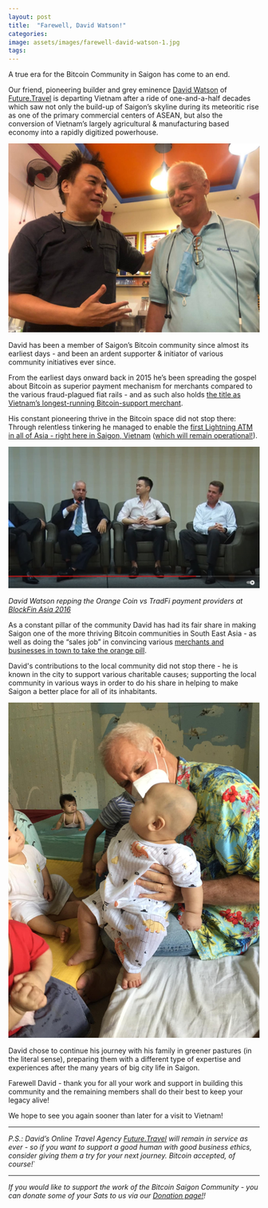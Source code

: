 ```yaml
---
layout: post
title:  "Farewell, David Watson!"
categories: 
image: assets/images/farewell-david-watson-1.jpg
tags: 
---
```


A true era for the Bitcoin Community in Saigon has come to an end. 

Our friend, pioneering builder and grey eminence [David Watson](https://twitter.com/Watson_ITA) of [Future.Travel](http://future.travel) is departing Vietnam after a ride of one-and-a-half decades which saw not only the build-up of Saigon’s skyline during its meteoritic rise as one of the primary commercial centers of ASEAN, but also the conversion of Vietnam’s largely agricultural & manufacturing based economy into a rapidly digitized powerhouse.

![](/assets/images/farewell-david-watson-1.jpg)

David has been a member of Saigon’s Bitcoin community since almost its earliest days - and been an ardent supporter & initiator of various community initiatives ever since.

From the earliest days onward back in 2015 he’s been spreading the gospel about Bitcoin as superior payment mechanism for merchants compared to the various fraud-plagued fiat rails - and as such also holds [the title as Vietnam’s longest-running Bitcoin-support merchant](https://bitcoinsaigon.org/david-watson-future-travel/).

His constant pioneering thrive in the Bitcoin space did not stop there: Through relentless tinkering he managed to enable the [first Lightning ATM in all of Asia - right here in Saigon, Vietnam](https://news.bitcoinvn.io/first-lightning-atm-saigon-launches/) ([which will remain operational!](https://coinatmradar.com/bitcoin_atm/16626/bitcoin-atm-cryptocurrency-atm-ho-chi-minh-city-futuretravel/)).

[![David Watson repping the Orange Coin vs TradFi payment providers at BlockFin Asia 2016](/assets/images/farewell-david-watson-3.jpg)](https://youtu.be/zmyTGjasRTE)

*David Watson repping the Orange Coin vs TradFi payment providers at [BlockFin Asia 2016](http://blockfin.asia)*
 
 As a constant pillar of the community David has had its fair share in making Saigon one of the more thriving Bitcoin communities in South East Asia - as well as doing the “sales job” in convincing various [merchants and businesses in town to take the orange pill](https://bitcoinsaigon.org/merchants).

David's contributions to the local community did not stop there - he is known in the city to support various charitable causes; supporting the local community in various ways in order to do his share in helping to make Saigon a better place for all of its inhabitants.

![](/assets/images/farewell-david-watson-2.jpg)

David chose to continue his journey with his family in greener pastures (in the literal sense), preparing them with a different type of expertise and experiences after the many years of big city life in Saigon.

Farewell David - thank you for all your work and support in building this community and the remaining members shall do their best to keep your legacy alive!

We hope to see you again sooner than later for a visit to Vietnam!

---

*P.S.: David’s Online Travel Agency [Future.Travel](http://future.travel) will remain in service as ever - so if you want to support a good human with good business ethics, consider giving them a try for your next journey.  Bitcoin accepted, of course!*`

---

*If you would like to support the work of the Bitcoin Saigon Community - you can donate some of your Sats to us via our [Donation page!](https://bitcoinsaigon.org/donate-satoshis)!*

